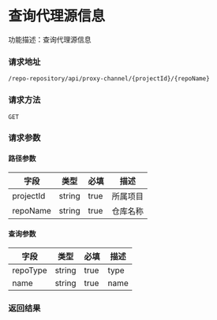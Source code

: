 # 查询代理源信息
功能描述：查询代理源信息

### 请求地址
```
/repo-repository/api/proxy-channel/{projectId}/{repoName}
```

### 请求方法
`GET`
### 请求参数
#### 路径参数

| 字段 | 类型 | 必填 | 描述 |
| -------- | -------- | -------- | -------- |
| projectId     | string   | true       | 所属项目 |
| repoName     | string   | true       | 仓库名称 |

#### 查询参数

| 字段 | 类型 | 必填 | 描述 |
| -------- | -------- | -------- | -------- |
| repoType     | string   | true       | type |
| name     | string   | true       | name |



### 返回结果


